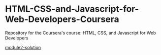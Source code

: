 # HTML-CSS-and-Javascript-for-Web-Developers-Coursera
Repository for the Coursera's course: HTML, CSS, and Javascript for Web Developers


[module2-solution](https://emanueledelsozzo.github.io/HTML-CSS-and-Javascript-for-Web-Developers-Coursera/module2-solution/index.html)
